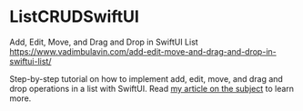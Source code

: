 # ListCRUDSwiftUI
Add, Edit, Move, and Drag and Drop in SwiftUI List https://www.vadimbulavin.com/add-edit-move-and-drag-and-drop-in-swiftui-list/

Step-by-step tutorial on how to implement add, edit, move, and drag and drop operations in a list with SwiftUI. Read [my article on the subject](https://www.vadimbulavin.com/add-edit-move-and-drag-and-drop-in-swiftui-list/) to learn more.

